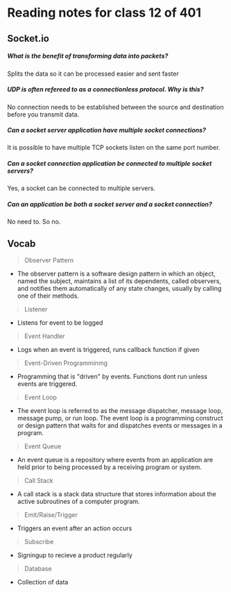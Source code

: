 # Reading notes for class 12 of 401

## Socket.io

##### What is the benefit of transforming data into packets?
Splits the data so it can be processed easier and sent faster

##### UDP is often refereed to as a connectionless protocol. Why is this?
No connection needs to be established between the source and destination before you transmit data.

##### Can a socket server application have multiple socket connections?
It is possible to have multiple TCP sockets listen on the same port number.

##### Can a socket connection application be connected to multiple socket servers?
Yes, a socket can be connected to multiple servers.

##### Can an application be both a socket server and a socket connection?
No need to. So no.

## Vocab

> Observer Pattern
* The observer pattern is a software design pattern in which an object, named the subject, maintains a list of its dependents, called observers, and notifies them automatically of any state changes, usually by calling one of their methods.

> Listener
* Listens for event to be logged

> Event Handler
* Logs when an event is triggered, runs callback function if given

> Event-Driven Programminmg
* Programming that is "driven" by events. Functions dont run unless events are triggered.

> Event Loop
* The event loop is referred to as the message dispatcher, message loop, message pump, or run loop. The event loop is a programming construct or design pattern that waits for and dispatches events or messages in a program.

> Event Queue
* An event queue is a repository where events from an application are held prior to being processed by a receiving program or system.

> Call Stack
*  A call stack is a stack data structure that stores information about the active subroutines of a computer program.

> Emit/Raise/Trigger
* Triggers an event after an action occurs

> Subscribe
* Signingup to recieve a product regularly

> Database
* Collection of data

